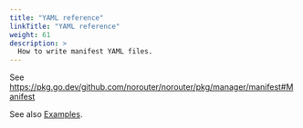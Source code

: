 ```yaml
---
title: "YAML reference"
linkTitle: "YAML reference"
weight: 61
description: >
  How to write manifest YAML files.
---
```

See https://pkg.go.dev/github.com/norouter/norouter/pkg/manager/manifest#Manifest

See also [Examples](../examples/).

